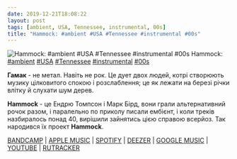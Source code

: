 ```yaml
---
date: 2019-12-21T18:08:22
layout: post
tags: [ambient, USA, Tennessee, instrumental, 00s]
title: "Hammock: #ambient #USA #Tennessee #instrumental #00s"
---
```

![Hammock: #ambient #USA #Tennessee #instrumental #00s](https://res.cloudinary.com/vast-space-unexplored/image/upload/q_auto,dpr_auto,w_auto/photos/photo_827_21-12-2019_18-08-22.jpg)
Hammock: [#ambient](/tags/#ambient) [#USA](/tags/#USA) [#Tennessee](/tags/#Tennessee) [#instrumental](/tags/#instrumental) [#00s](/tags/#00s)

**Гамак** - не метал. Навіть не рок. Це дует двох людей, котрі створюють музику цілковитого спокою і розслаблення; це як лежати на березі річки влітку й слухати шум дерев.

**Hammock** - це Ендрю Томпсон і Марк Бірд, вони грали альтернативний рочок разом, і паралельно по приколу писали ембієнт, і коли треків назбиралось понад 40, вирішили зайнятись цією справою всерйоз. Так народився їх проект **Hammock**.

[BANDCAMP](https://shop.hammockmusic.com/album/stranded-under-endless-sky-2) \| [APPLE MUSIC](https://music.apple.com/us/album/stranded-under-endless-sky-ep/666557646) \| [SPOTIFY](https://open.spotify.com/album/2R0LszZNC1hr53nyRYqb2W) \| [DEEZER](https://www.deezer.com/album/6737432?utm_source=deezer&amp;utm_content=album-6737432&amp;utm_term=1601611822_1576944362&amp;utm_medium=web) \| [GOOGLE MUSIC](https://play.google.com/music/m/Bbgnegniocknhpgsedoiscreeiu?t=Stranded_Under_Endless_Sky_-_Hammock) \| [YOUTUBE](https://www.youtube.com/playlist?list=PL-2hUcaJw68AHdETTerWvCp0pTTDIbXPZ) \| [RUTRACKER](https://rutracker.org/forum/viewtopic.php?t=2764720)